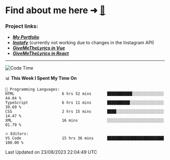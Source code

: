 # Find about me here ➜ [🧑](https://pauabella.dev)

### Project links:
- ***[My Portfolio](https://pauabella.dev)***
- ***[Instafy](https://instafy.me)*** (currently not working due to changes in the Instagram API)
- ***[GiveMeTheLyrics in Vue](https://lyrics.pauabella.dev)***
- ***[GiveMeTheLyrics in React](https://pauabella.dev/GiveMeTheLyrics)***

---
<!--START_SECTION:waka-->
![Code Time](http://img.shields.io/badge/Code%20Time-2%2C375%20hrs%205%20mins-blue)

📊 **This Week I Spent My Time On** 

```text
💬 Programming Languages: 
HTML                     6 hrs 52 mins       ███████████░░░░░░░░░░░░░░   44.04 % 
TypeScript               6 hrs 11 mins       ██████████░░░░░░░░░░░░░░░   39.69 % 
CSS                      2 hrs 15 mins       ████░░░░░░░░░░░░░░░░░░░░░   14.47 % 
XML                      16 mins             ░░░░░░░░░░░░░░░░░░░░░░░░░   01.79 % 

🔥 Editors: 
VS Code                  15 hrs 36 mins      █████████████████████████   100.00 % 
```


 Last Updated on 23/08/2023 22:04:49 UTC
<!--END_SECTION:waka-->
